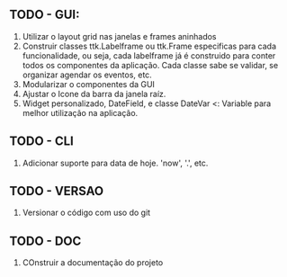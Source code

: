 ## TODO - GUI:
 1. Utilizar o layout grid nas janelas e frames aninhados
 2. Construir classes ttk.Labelframe ou ttk.Frame especificas para cada
 funcionalidade, ou seja, cada labelframe já é construido para conter todos os componentes da aplicação.
 Cada classe sabe se validar, se organizar agendar os eventos, etc.
 3. Modularizar o componentes da GUI
 4. Ajustar o Icone da barra da janela raíz.
 5. Widget personalizado, DateField, e classe DateVar <: Variable para melhor utilização na aplicação.

## TODO - CLI
 1. Adicionar suporte para data de hoje. 'now', '.', etc.

## TODO - VERSAO
 1. Versionar o código com uso do git

## TODO - DOC
 1. COnstruir a documentação do projeto